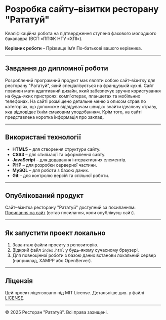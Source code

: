 # Розробка сайту–візитки ресторану "Рататуй"
Кваліфікаційна робота на підтвердження ступеня фахового молодшого бакалавра (ВСП «ППФК НТУ «ХПІ»).

**Керівник роботи** – Прізвище Ім’я По-батькові вашого керівника.

---

## Завдання до дипломної роботи
Розроблений програмний продукт має являти собою сайт–візитку для ресторану "Рататуй", який спеціалізується на французькій кухні. Сайт повинен мати адаптивний дизайн, який забезпечує зручне користування на будь-яких пристроях: комп’ютерах, планшетах та мобільних телефонах. На сайті розміщено детальне меню з описом страв по категоріях, що допоможе відвідувачам швидко знайти ідеальну страву, яка відповідає їхнім смаковим уподобанням. Крім того, на сайті представлена коротка інформація про заклад.

---

## Використані технології
- **HTML5** – для створення структури сайту.
- **CSS3** – для стилізації та оформлення сайту.
- **JavaScript** – для додавання інтерактивних елементів.
- **PHP** – для розробки серверної частини.
- **MySQL** – для роботи з базою даних.
- **Git** – для контролю версій та спільної роботи.

---

## Опублікований продукт
Сайт–візитка ресторану "Рататуй" доступний за посиланням:  
[Посилання на сайт](#) (встав посилання, коли опублікуєш сайт).

---

## Як запустити проект локально
1. Завантаж файли проекту з репозиторію.
2. Відкрий файл `index.html` у будь-якому сучасному браузері.
3. Для повноцінної роботи з базою даних встанови локальний сервер (наприклад, XAMPP або OpenServer).

---

## Ліцензія
Цей проект ліцензовано під MIT License. Детальніше див. у файлі [LICENSE](LICENSE).

---

© 2025 Ресторан "Рататуй". Всі права захищені.
